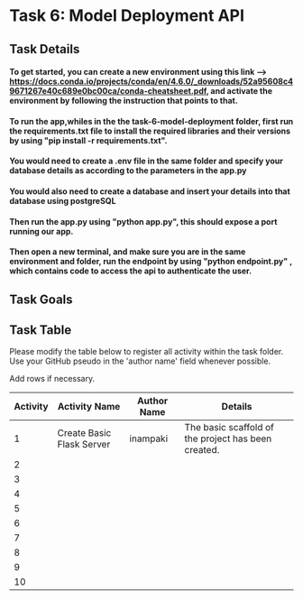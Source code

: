 # Task 6: Model Deployment API

## Task Details
#### To get started, you can create a new environment using this link --> https://docs.conda.io/projects/conda/en/4.6.0/_downloads/52a95608c49671267e40c689e0bc00ca/conda-cheatsheet.pdf, and activate the environment by following the instruction that points to that.
#### To run the app,whiles in the the task-6-model-deployment folder, first run the requirements.txt file to install the required libraries and their versions by using "pip install -r requirements.txt".
#### You would need to create a .env file in the same folder and specify your database details as according to the parameters in the app.py
#### You would also need to create a database and insert your details into that database using postgreSQL
#### Then run the app.py using "python app.py", this should expose a port running our app. 
#### Then open a new terminal, and make sure you are in the same environment and folder, run the endpoint by using "python endpoint.py" , which contains code to access the api to authenticate the user.

## Task Goals

## Task Table

Please modify the table below to register all activity within the task folder. Use your GitHub pseudo in the 'author name' field whenever possible.

Add rows if necessary.

| Activity | Activity Name | Author Name | Details |
|-|-|-|-|
|1| Create Basic Flask Server | inampaki | The basic scaffold of the project has been created.| 
|2|         |         |         |
|3|         |         |         |
|4|         |         |         |
|5|         |         |         |
|6|         |         |         |
|7|         |         |         |
|8|         |         |         |
|9|         |         |         |
|10|        |         |         |
